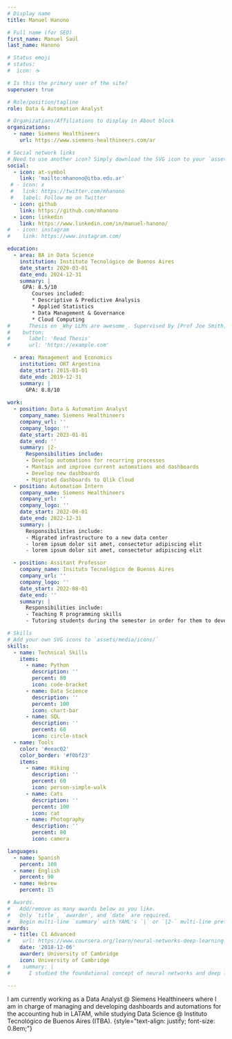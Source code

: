 ```yaml
---
# Display name
title: Manuel Hanono

# Full name (for SEO)
first_name: Manuel Saúl
last_name: Hanono

# Status emoji
# status:
#  icon: ☕️

# Is this the primary user of the site?
superuser: true

# Role/position/tagline
role: Data & Automation Analyst

# Organizations/Affiliations to display in About block
organizations:
  - name: Siemens Healthineers
    url: https://www.siemens-healthineers.com/ar

# Social network links
# Need to use another icon? Simply download the SVG icon to your `assets/media/icons/` folder.
social:
  - icon: at-symbol
    link: 'mailto:mhanono@itba.edu.ar'
 # - icon: x
 #   link: https://twitter.com/mhanono
 #   label: Follow me on Twitter
  - icon: github
    link: https://github.com/mhanono
  - icon: linkedin
    link: https://www.linkedin.com/in/manuel-hanono/
#  - icon: instagram
#    link: https://www.instagram.com/

education:
  - area: BA in Data Science
    institution: Instituto Tecnológico de Buenos Aires
    date_start: 2020-03-01
    date_end: 2024-12-31
    summary: |
     GPA: 8.5/10
        Courses included:
        * Descriptive & Predictive Analysis
        * Applied Statistics
        * Data Management & Governance
        * Cloud Computing
#      Thesis on _Why LLMs are awesome_. Supervised by [Prof Joe Smith](https://example.com). Presented papers at 5 IEEE conferences with the contributions being published in 2 Springer journals.      
#    button:
#      label: 'Read Thesis'
#      url: 'https://example.com'

  - area: Management and Economics
    institution: ORT Argentina
    date_start: 2015-03-01
    date_end: 2019-12-31
    summary: |
      GPA: 8.8/10
    
work:
  - position: Data & Automation Analyst
    company_name: Siemens Healthineers
    company_url: ''
    company_logo: ''
    date_start: 2023-01-01
    date_end: ''
    summary: |2-
      Responsibilities include:
      - Develop automations for recurring processes
      - Mantain and improve current automations and dashboards
      - Develop new dashboards
      - Migrated dashboards to Qlik Cloud
  - position: Automation Intern
    company_name: Siemens Healthineers
    company_url: ''
    company_logo: ''
    date_start: 2022-08-01
    date_end: 2022-12-31
    summary: |
      Responsibilities include:
      - Migrated infrastructure to a new data center
      - lorem ipsum dolor sit amet, consectetur adipiscing elit
      - lorem ipsum dolor sit amet, consectetur adipiscing elit

  - position: Assitant Professor
    company_name: Insituto Tecnológico de Buenos Aires
    company_url: ''
    company_logo: ''
    date_start: 2022-08-01
    date_end: ''
    summary: |
      Responsibilities include:
      - Teaching R programming skills
      - Tutoring students during the semester in order for them to develop an applied statistics project

# Skills
# Add your own SVG icons to `assets/media/icons/`
skills:
  - name: Technical Skills
    items:
      - name: Python
        description: ''
        percent: 80
        icon: code-bracket
      - name: Data Science
        description: ''
        percent: 100
        icon: chart-bar
      - name: SQL
        description: ''
        percent: 60
        icon: circle-stack
  - name: Tools
    color: '#eeac02'
    color_border: '#f0bf23'
    items:
      - name: Hiking
        description: ''
        percent: 60
        icon: person-simple-walk
      - name: Cats
        description: ''
        percent: 100
        icon: cat
      - name: Photography
        description: ''
        percent: 80
        icon: camera

languages:
  - name: Spanish
    percent: 100
  - name: English
    percent: 90
  - name: Hebrew
    percent: 15

# Awards.
#   Add/remove as many awards below as you like.
#   Only `title`, `awarder`, and `date` are required.
#   Begin multi-line `summary` with YAML's `|` or `|2-` multi-line prefix and indent 2 spaces below.
awards:
  - title: C1 Advanced
#    url: https://www.coursera.org/learn/neural-networks-deep-learning
    date: '2018-12-06'
    awarder: University of Cambridge
    icon: University of Cambridge
#    summary: |
#      I studied the foundational concept of neural networks and deep learning. By the end, I was familiar with the significant technological trends driving the rise of deep learning; build, train, and apply fully connected deep neural networks; implement efficient (vectorized) neural networks; identify key parameters in a neural network’s architecture; and apply deep learning to your own applications.
    
---
```


I am currently working as a Data Analyst @ Siemens Healthineers where I am in charge of managing and developing dashboards and automations for the accounting hub in LATAM, while studying Data Science @ Instituto Tecnológico de Buenos Aires (ITBA).
{style="text-align: justify; font-size: 0.8em;"}
